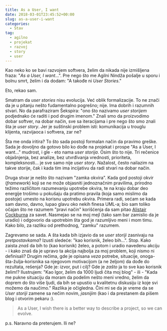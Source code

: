 ```yaml
---
title: As a User, I want
date: 2018-03-01T23:45:52+00:00
slug: as-a-user-i-want
categories:
  - Stav
tag:
  - agilno
  - projekat
  - razvoj
  - story
  - user
---
```


Kao neko ko se bavi razvojem softvera, želim da nikada nije izmišljena fraza: "_As a User, I want_...". Pre nego što me Agilni Nindža pošalje u sporu i bolnu smrt, želim i da dodam: "A takođe ni _User Stories_."

<!--more-->

Eto, rekao sam.

Smatram da _user stories_ nisu evolucija. Već oblik formalizacije. To ne znači da je u pitanju nešto fudamentalno pogrešno; nije. Ima dobrih i razumnih stvari. No da parafraziram Šekspira: "ono što nazivamo _user storijem_ podjednako će raditi i pod drugim imenom." Znali smo da proizvodimo dobar softver, na dobar način, sve sa iteracijama i pre nego što smo znali šta je _user story_. Jer je suštinski problem isti: komunikacija u trouglu klijenta, razvijaoca i softvera, zar ne?

Šta me onda iritira? To što sada postoji formalan način da pravimo greške. Sada je dovoljno da gotovo bilo ko dođe na projekat i prospe "As a User, I want..." mudrost, i gle - eto nama _user storija_. Osim što to nije. Tri rečenice objašnjenja, bez analize, bez utvrđivanja vrednosti, prioriteta, kompleksnosti... je sve samo nije _user story_. Nažalost, često nailazim na takve storije, čak i kada tim ima incijativu da radi stvari na dobar način.

Druga stvar je nešto što nazivam "zamka okvira". Kada god postoji okvir (_framework_) koji se ne može objasniti jednoznačnim pravilima, prirodno težimo različitom razumevanju upotrebe okvira, te na kraju dobar deo energije trošimo u pokušaju da pratimo pravila (koja samo mislimo da postoje) umesto na korisnu upotrebu okvira. Primera radi, sećam se kada sam davno, davno, lupao glavu oko nekih finesa UML-a; bio sam toliko očajan što ne razumem "pravi način" korišćenja da sam pitao [Alistair Cockburna](https://en.wikipedia.org/wiki/Alistair_Cockburn) za savet. Nasmejao se na moj mejl (tako sam bar zamislio da je uradio) i odgovorio da upotrebim šta god je razumljivo meni i mom timu. Kako bilo, za razliku od prethodnog, "zamku" razumem.

Zagrevamo se sada. A šta kada bih izjavio da se _user storiji_ zasnivaju na _pretpostavkama_? Izusti sledeće: "kao korisnik, želeo bih...". Stop. Kako zaista _znaš_ da bih to (kao korisnik) želeo, a potom i uradio navedenu akciju - i kako znaš da je upravo ta akcija najbolja za moj problem, koji nismo ni definisali? Drugim rečima, gde je opisana _veza_ potrebe, situacije, onoga-šta-žulja-korisnika sa njegovom motivacijom (a ne željom) da dođe do rezultata, rešenja? Gde je: izvor, put i cilj? Gde je _zašto_ ja to sve kao korisnik želim!? Ilustrujem: "Kao Igor, želim da 1000 ljudi čita moj blog" - ili - "Kada me pukne situaciju da moram da podelim nešto meni vredno, želim da doprem do što više ljudi, da bih se upustio u kvalitetnu diskusiju iz koje svi možemo da naučimo." Razlika je očigledna. Čini mi se da je vreme da se _User storiji_ zamene sa nečim novim, _jasnijim_ (kao i da prestanem da pišem blog i otvorim pekaru :).

> As a User, I wish there is a better way to describe a project, so we can evolve.

p.s. Naravno da preterujem. Ili ne?
